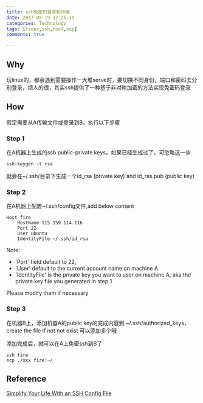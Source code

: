 ```yaml
---
title: ssh免密码登录和传输
date: 2017-05-19 17:25:19
categories: Technology
tags: [linux,ssh,tool,scp]
comments: true

---
```


## Why

玩linux的，都会遇到需要操作一大堆serve时，要切换不同身份，端口和密码去分别登录，烦人的很，其实ssh提供了一种基于非对称加密的方法实现免密码登录

## How

假定需要从A传输文件或登录到B，执行以下步骤

### Step 1

在A机器上生成的ssh public-private keys，如果已经生成过了，可忽略这一步
```
ssh-keygen -t rsa
```
就会在~/.ssh/目录下生成一个id_rsa (private key) and id_ras.pub (public key)

### Step 2

在A机器上配置~/.ssh/config文件,add below content
```
Host fire
    HostName 115.159.114.116
    Port 22
    User ubuntu
    IdentityFile ~/.ssh/id_rsa
```
Note:
- 'Port' field default to 22,
- 'User' default to the current account name on machine A
- 'IdentityFile' is the private key you want to user on machine A, aka the private key file you generated in step 1

Please modify them if necessary 

### Step 3

在机器B上，添加机器A的public key的完成内容到 ~/.ssh/authorized_keys，create the file if not not exist
可以添加多个哦

添加完成后，就可以在A上免密ssh到B了
```
ssh fire
scp ./xxx fire:~/
``` 

## Reference
[Simplify Your Life With an SSH Config File
](http://nerderati.com/2011/03/17/simplify-your-life-with-an-ssh-config-file/)


